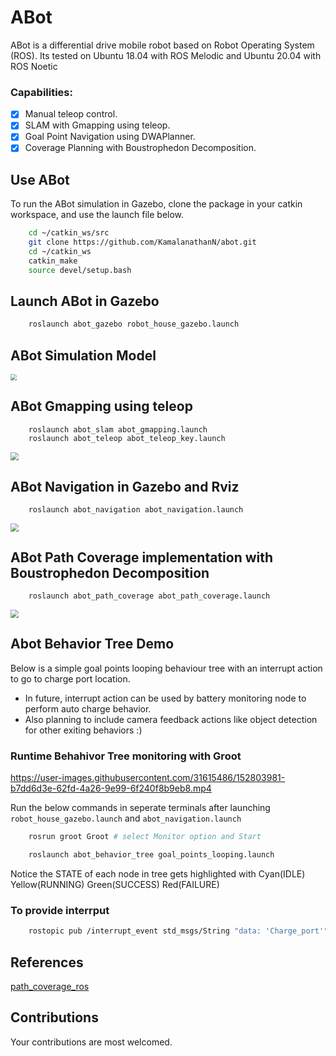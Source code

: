 # ABot

ABot is a differential drive mobile robot based on Robot Operating System (ROS). Its tested on Ubuntu 18.04 with ROS Melodic and Ubuntu 20.04 with ROS Noetic

### Capabilities:

- [x] Manual teleop control.
- [x] SLAM with Gmapping using teleop.
- [x] Goal Point Navigation using DWAPlanner.
- [x] Coverage Planning with Boustrophedon Decomposition.

## Use ABot

To run the ABot simulation in Gazebo, clone the package in your catkin workspace, and use the launch file below.

```bash
    cd ~/catkin_ws/src
    git clone https://github.com/KamalanathanN/abot.git
    cd ~/catkin_ws
    catkin_make
    source devel/setup.bash
```

## Launch ABot in Gazebo

```bash
    roslaunch abot_gazebo robot_house_gazebo.launch
```

## ABot Simulation Model 

<img src="data/abot_model_sim.gif" style="zoom:60%;" />

## ABot Gmapping using teleop

```bash
    roslaunch abot_slam abot_gmapping.launch
    roslaunch abot_teleop abot_teleop_key.launch
```
<img src="data/abot_gmapping_house_32x_speed_cropped.gif" style="zoom:80%;" />

## ABot Navigation in Gazebo and Rviz

```bash
    roslaunch abot_navigation abot_navigation.launch
```
<img src="data/abot_goal_nav.gif" style="zoom:80%;" />

## ABot Path Coverage implementation with Boustrophedon Decomposition

```bash
    roslaunch abot_path_coverage abot_path_coverage.launch
```
<img src="data/abot_path_coverage_8x_speed_cropped.gif" style="zoom:80%;" />

## Abot Behavior Tree Demo

Below is a simple goal points looping behaviour tree with an interrupt action to go to charge port location.

- In future, interrupt action can be used by battery monitoring node to perform auto charge behavior.
- Also planning to include camera feedback actions like object detection for other exiting behaviors :)

### Runtime Behahivor Tree monitoring with Groot

https://user-images.githubusercontent.com/31615486/152803981-b7dd6d3e-62fd-4a26-9e99-6f240f8b9eb8.mp4

Run the below commands in seperate terminals after launching ```robot_house_gazebo.launch``` and ```abot_navigation.launch``` 
```bash
    rosrun groot Groot # select Monitor option and Start

    roslaunch abot_behavior_tree goal_points_looping.launch
```
Notice the STATE of each node in tree gets highlighted with Cyan(IDLE) Yellow(RUNNING) Green(SUCCESS) Red(FAILURE)

### To provide interrput 

```bash
    rostopic pub /interrupt_event std_msgs/String "data: 'Charge_port'"
```

## References

[path_coverage_ros](https://gitlab.com/Humpelstilzchen/path_coverage_ros/)

## Contributions

Your contributions are most welcomed.
